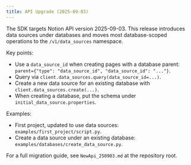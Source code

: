 ```yaml
---
title: API Upgrade (2025-09-03)
---
```


The SDK targets Notion API version 2025-09-03. This release introduces
data sources under databases and moves most database-scoped operations to
the `/v1/data_sources` namespace.

Key points:

- Use a `data_source_id` when creating pages with a database parent:
  `parent={"type": "data_source_id", "data_source_id": "..."}`.
- Query via `client.data_sources.query(data_source_id=...)`.
- Create a new data source for an existing database with
  `client.data_sources.create(...)`.
- When creating a database, put the schema under
  `initial_data_source.properties`.

Examples:

- First project, updated to use data sources:
  `examples/first_project/script.py`.
- Create a data source under an existing database:
  `examples/databases/create_data_source.py`.

For a full migration guide, see `NewApi_250903.md` at the repository root.
